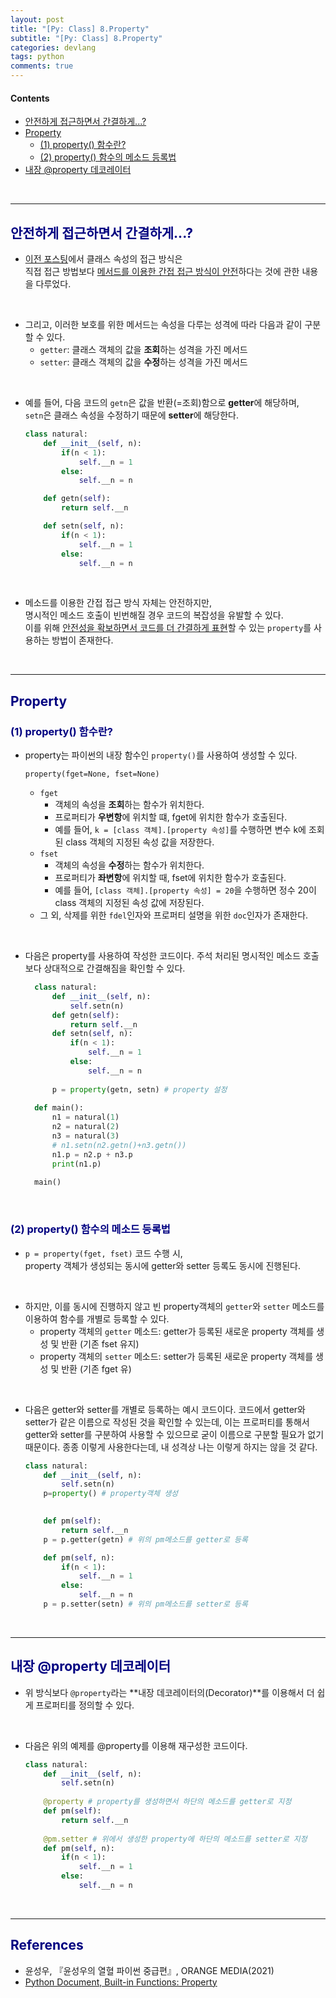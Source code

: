 ```yaml
---
layout: post
title: "[Py: Class] 8.Property"
subtitle: "[Py: Class] 8.Property"
categories: devlang
tags: python
comments: true
---
```

#### Contents
* [안전하게 접근하면서 간결하게...?](#span-stylecolornavy1-안전하게-접근하면서-간결하게)
* [Property](#property)
  * [(1) property() 함수란?](#1-property-함수란)
  * [(2) property() 함수의 메소드 등록법](#2-property-함수의-메소드-등록법)
* [내장 @property 데코레이터](#내장-property-데코레이터)

<br>

---

## <span style="color:navy">안전하게 접근하면서 간결하게...?</span>

- [이전 포스팅](https://jhryu1208.github.io/devlang/2023/09/01/python-class5/)에서 클래스 속성의 접근 방식은 <br>직접 접근 방법보다 <u>메서드를 이용한 간접 접근 방식이 안전</u>하다는 것에 관한 내용을 다루었다. 

<br>

- 그리고, 이러한 보호를 위한 메서드는 속성을 다루는 성격에 따라 다음과 같이 구분할 수 있다.
  - `getter`: 클래스 객체의 값을 **조회**하는 성격을 가진 메서드
  - `setter`: 클래스 객체의 값을 **수정**하는 성격을 가진 메서드

<br>

- 예를 들어, 다음 코드의 `getn`은 값을 반환(=조회)함으로 **getter**에 해당하며, <br>
`setn`은 클래스 속성을 수정하기 때문에 **setter**에 해당한다.
    ```python
    class natural:
        def __init__(self, n):
            if(n < 1):
                self.__n = 1
            else:
                self.__n = n
    
        def getn(self):
            return self.__n
    
        def setn(self, n):
            if(n < 1):
                self.__n = 1
            else:
                self.__n = n
    ```

<br>

- 메소드를 이용한 간접 접근 방식 자체는 안전하지만,<br> 명시적인 메소드 호출이 빈번해질 경우 코드의 복잡성을 유발할 수 있다.<br> 이를 위해 <u>안전성을 확보하면서 코드를 더 간결하게 표현</u>할 수 있는 `property`를 사용하는 방법이 존재한다.

<br>

---
## <span style="color:navy">Property</span>

### <span style="color:navy">(1) property() 함수란?</span>
- property는 파이썬의 내장 함수인 `property()`를 사용하여 생성할 수 있다.
    ``` 
    property(fget=None, fset=None)
    ```
  - `fget`
    - 객체의 속성을 **조회**하는 함수가 위치한다.
    - 프로퍼티가 **우변항**에 위치할 떄, fget에 위치한 함수가 호출된다.
    - 예를 들어, `k = [class 객체].[property 속성]`를 수행하면 변수 k에 조회된 class 객체의 지정된 속성 값을 저장한다. 
  - `fset`
    - 객체의 속성을 **수정**하는 함수가 위치한다.
    - 프로퍼티가 **좌변항**에 위치할 때, fset에 위치한 함수가 호출된다.
    - 예를 들어, `[class 객체].[property 속성] = 20`을 수행하면 정수 20이 class 객체의 지정된 속성 값에 저장된다.
  - 그 외, 삭제를 위한 `fdel`인자와 프로퍼티 설명을 위한 `doc`인자가 존재한다.
 
<br>

- 다음은 property를 사용하여 작성한 코드이다. 주석 처리된 명시적인 메소드 호출보다 상대적으로 간결해짐을 확인할 수 있다.
  
  ```python
    class natural:
        def __init__(self, n):
            self.setn(n)
        def getn(self):
            return self.__n
        def setn(self, n):
            if(n < 1):
                self.__n = 1
            else:
                self.__n = n
    
        p = property(getn, setn) # property 설정
    
    def main():
        n1 = natural(1)
        n2 = natural(2)
        n3 = natural(3)
        # n1.setn(n2.getn()+n3.getn())
        n1.p = n2.p + n3.p
        print(n1.p)
    
    main()
  ```

<br>

### <span style="color:navy">(2) property() 함수의 메소드 등록법</span>
- `p = property(fget, fset)` 코드 수행 시, <br> property 객체가 생성되는 동시에 getter와 setter 등록도 동시에 진행된다.

<br>

- 하지만, 이를 동시에 진행하지 않고 빈 property객체의 `getter`와 `setter` 메소드를 이용하여 함수를 개별로 등록할 수 있다.
  - property 객체의 `getter` 메소드: getter가 등록된 새로운 property 객체를 생성 및 반환 (기존 fset 유지)
  - property 객체의 `setter` 메소드: setter가 등록된 새로운 property 객체를 생성 및 반환 (기존 fget 유)

<br>

- 다음은 getter와 setter를 개별로 등록하는 예시 코드이다. 코드에서 getter와 setter가 같은 이름으로 작성된 것을 확인할 수 있는데, 이는 프로퍼티를 통해서 getter와 setter를 구분하여 사용할 수 있으므로 굳이 이름으로 구분할 필요가 없기 때문이다. 종종 이렇게 사용한다는데, 내 성격상 나는 이렇게 하지는 않을 것 같다.
  ```python
  class natural:  
      def __init__(self, n):
          self.setn(n)
      p=property() # property객체 생성
    
  
      def pm(self):
          return self.__n
      p = p.getter(getn) # 위의 pm메소드를 getter로 등록  
  
      def pm(self, n):
          if(n < 1):
              self.__n = 1
          else:
              self.__n = n
      p = p.setter(setn) # 위의 pm메소드를 setter로 등록
  ```

<br>

---

## <span style="color:navy">내장 @property 데코레이터</span>

- 위 방식보다 `@property`라는 **내장 데코레이터의(Decorator)**를 이용해서 더 쉽게 프로퍼티를 정의할 수 있다.

<br>

- 다음은 위의 예제를 @property를 이용해 재구성한 코드이다.
  ```python
  class natural:  
      def __init__(self, n):
          self.setn(n)
    
      @property # property를 생성하면서 하단의 메소드를 getter로 지정
      def pm(self):
          return self.__n
        
      @pm.setter # 위에서 생성한 property에 하단의 메소드를 setter로 지정
      def pm(self, n):
          if(n < 1):
              self.__n = 1
          else:
              self.__n = n
  ```
  
<br>

---

## <span style="color:navy">References</span>
- 윤성우, 『윤성우의 열혈 파이썬 중급편』, ORANGE MEDIA(2021)
- [Python Document, Built-in Functions: Property](https://docs.python.org/3/library/functions.html#property)
